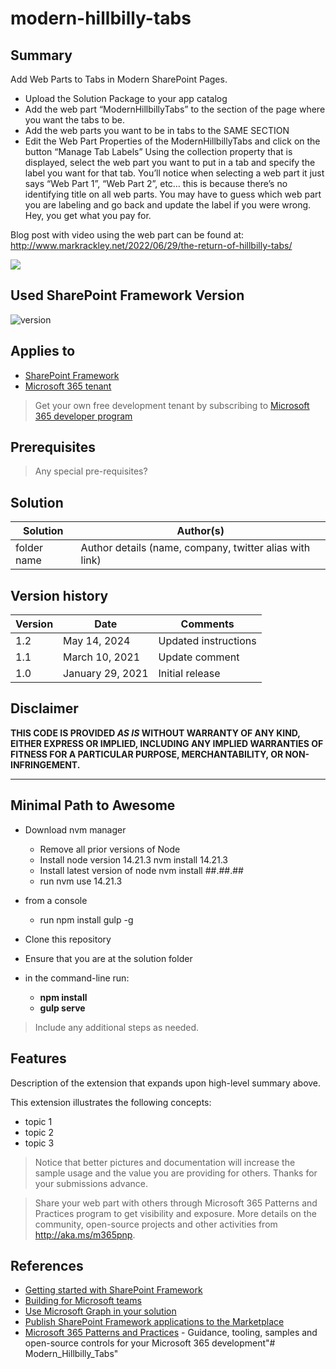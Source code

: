 # modern-hillbilly-tabs

## Summary

Add Web Parts to Tabs in Modern SharePoint Pages. 

- Upload the Solution Package to your app catalog
- Add the web part “ModernHillbillyTabs” to the section of the page where you want the tabs to be.
- Add the web parts you want to be in tabs to the SAME SECTION
- Edit the Web Part Properties of the ModernHillbillyTabs and click on the button “Manage Tab Labels”
Using the collection property that is displayed, select the web part you want to put in a tab and specify the label you want for that tab. You’ll notice when selecting a web part it just says “Web Part 1”, “Web Part 2”, etc… this is because there’s no identifying title on all web parts. You may have to guess which web part you are labeling and go back and update the label if you were wrong. Hey, you get what you pay for.

Blog post with video using the web part can be found at:  http://www.markrackley.net/2022/06/29/the-return-of-hillbilly-tabs/

<img src="https://media3.giphy.com/media/UQLQedbQRiCxmVYJoL/giphy.gif?cid=790b76119245e8e57530f323c5f2f6dfc2bc0da5bba02e9a&rid=giphy.gif&ct=g"></img>

## Used SharePoint Framework Version

![version](https://img.shields.io/badge/version-1.13-green.svg)

## Applies to

- [SharePoint Framework](https://aka.ms/spfx)
- [Microsoft 365 tenant](https://docs.microsoft.com/en-us/sharepoint/dev/spfx/set-up-your-developer-tenant)

> Get your own free development tenant by subscribing to [Microsoft 365 developer program](http://aka.ms/o365devprogram)

## Prerequisites

> Any special pre-requisites?

## Solution

Solution|Author(s)
--------|---------
folder name | Author details (name, company, twitter alias with link)

## Version history

Version|Date|Comments
-------|----|--------
1.2|May 14, 2024|Updated instructions
1.1|March 10, 2021|Update comment
1.0|January 29, 2021|Initial release


## Disclaimer

**THIS CODE IS PROVIDED *AS IS* WITHOUT WARRANTY OF ANY KIND, EITHER EXPRESS OR IMPLIED, INCLUDING ANY IMPLIED WARRANTIES OF FITNESS FOR A PARTICULAR PURPOSE, MERCHANTABILITY, OR NON-INFRINGEMENT.**

---

## Minimal Path to Awesome

- Download nvm manager
  - Remove all prior versions of Node
  - Install node version 14.21.3   nvm install 14.21.3
  - Install latest version of node  nvm install ##.##.##
  - run nvm use 14.21.3
- from a console
  - run npm install gulp -g

- Clone this repository
- Ensure that you are at the solution folder
- in the command-line run:
  - **npm install**
  - **gulp serve**

> Include any additional steps as needed.

## Features

Description of the extension that expands upon high-level summary above.

This extension illustrates the following concepts:

- topic 1
- topic 2
- topic 3

> Notice that better pictures and documentation will increase the sample usage and the value you are providing for others. Thanks for your submissions advance.

> Share your web part with others through Microsoft 365 Patterns and Practices program to get visibility and exposure. More details on the community, open-source projects and other activities from http://aka.ms/m365pnp.

## References

- [Getting started with SharePoint Framework](https://docs.microsoft.com/en-us/sharepoint/dev/spfx/set-up-your-developer-tenant)
- [Building for Microsoft teams](https://docs.microsoft.com/en-us/sharepoint/dev/spfx/build-for-teams-overview)
- [Use Microsoft Graph in your solution](https://docs.microsoft.com/en-us/sharepoint/dev/spfx/web-parts/get-started/using-microsoft-graph-apis)
- [Publish SharePoint Framework applications to the Marketplace](https://docs.microsoft.com/en-us/sharepoint/dev/spfx/publish-to-marketplace-overview)
- [Microsoft 365 Patterns and Practices](https://aka.ms/m365pnp) - Guidance, tooling, samples and open-source controls for your Microsoft 365 development"# Modern_Hillbilly_Tabs" 
